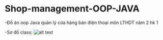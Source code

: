# Shop-management-OOP-JAVA
-Đồ án oop Java quản lý cửa hàng bán điện thoại môn LTHDT năm 2 hk 1

-Sơ đồ class:
![alt text](https://github.com/LyMinh85/Shop-management-OOP-JAVA/blob/Update/S%C6%A1%20%C4%91%E1%BB%93%20class%20QLCH%20b%C3%A1n%20%C4%91i%E1%BB%87n%20tho%E1%BA%A1i.jpg)
